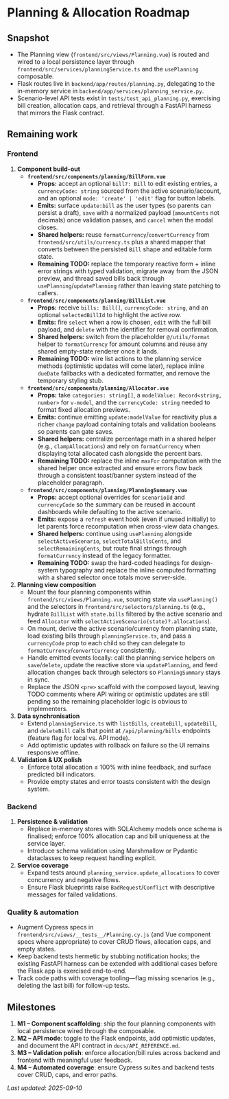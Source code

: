 # Planning & Allocation Roadmap

## Snapshot

- The Planning view (`frontend/src/views/Planning.vue`) is routed and wired to a local persistence layer through `frontend/src/services/planningService.ts` and the `usePlanning` composable.
- Flask routes live in `backend/app/routes/planning.py`, delegating to the in-memory service in `backend/app/services/planning_service.py`.
- Scenario-level API tests exist in `tests/test_api_planning.py`, exercising bill creation, allocation caps, and retrieval through a FastAPI harness that mirrors the Flask contract.

## Remaining work

### Frontend

1. **Component build-out**
   - **`frontend/src/components/planning/BillForm.vue`**
     - **Props:** accept an optional `bill?: Bill` to edit existing entries, a `currencyCode: string` sourced from the active scenario/account, and an optional `mode: 'create' | 'edit'` flag for button labels.
     - **Emits:** surface `update:bill` as the user types (so parents can persist a draft), `save` with a normalized payload (`amountCents` not decimals) once validation passes, and `cancel` when the modal closes.
     - **Shared helpers:** reuse `formatCurrency`/`convertCurrency` from `frontend/src/utils/currency.ts` plus a shared mapper that converts between the persisted `Bill` shape and editable form state.
     - **Remaining TODO:** replace the temporary reactive form + inline error strings with typed validation, migrate away from the JSON preview, and thread saved bills back through `usePlanning`/`updatePlanning` rather than leaving state patching to callers.
   - **`frontend/src/components/planning/BillList.vue`**
     - **Props:** receive `bills: Bill[]`, `currencyCode: string`, and an optional `selectedBillId` to highlight the active row.
     - **Emits:** fire `select` when a row is chosen, `edit` with the full bill payload, and `delete` with the identifier for removal confirmation.
     - **Shared helpers:** switch from the placeholder `@/utils/format` helper to `formatCurrency` for amount columns and reuse any shared empty-state renderer once it lands.
     - **Remaining TODO:** wire list actions to the planning service methods (optimistic updates will come later), replace inline `dueDate` fallbacks with a dedicated formatter, and remove the temporary styling stub.
   - **`frontend/src/components/planning/Allocator.vue`**
     - **Props:** take `categories: string[]`, a `modelValue: Record<string, number>` for `v-model`, and the `currencyCode: string` needed to format fixed allocation previews.
     - **Emits:** continue emitting `update:modelValue` for reactivity plus a richer `change` payload containing totals and validation booleans so parents can gate saves.
     - **Shared helpers:** centralize percentage math in a shared helper (e.g., `clampAllocations`) and rely on `formatCurrency` when displaying total allocated cash alongside the percent bars.
     - **Remaining TODO:** replace the inline `maxFor` computation with the shared helper once extracted and ensure errors flow back through a consistent toast/banner system instead of the placeholder paragraph.
   - **`frontend/src/components/planning/PlanningSummary.vue`**
     - **Props:** accept optional overrides for `scenarioId` and `currencyCode` so the summary can be reused in account dashboards while defaulting to the active scenario.
     - **Emits:** expose a `refresh` event hook (even if unused initially) to let parents force recomputation when cross-view data changes.
     - **Shared helpers:** continue using `usePlanning` alongside `selectActiveScenario`, `selectTotalBillsCents`, and `selectRemainingCents`, but route final strings through `formatCurrency` instead of the legacy formatter.
     - **Remaining TODO:** swap the hard-coded headings for design-system typography and replace the inline computed formatting with a shared selector once totals move server-side.
2. **Planning view composition**
   - Mount the four planning components within `frontend/src/views/Planning.vue`, sourcing state via `usePlanning()` and the selectors in `frontend/src/selectors/planning.ts` (e.g., hydrate `BillList` with `state.bills` filtered by the active scenario and feed `Allocator` with `selectActiveScenario(state)?.allocations`).
   - On mount, derive the active scenario/currency from planning state, load existing bills through `planningService.ts`, and pass a `currencyCode` prop to each child so they can delegate to `formatCurrency`/`convertCurrency` consistently.
   - Handle emitted events locally: call the planning service helpers on `save`/`delete`, update the reactive store via `updatePlanning`, and feed allocation changes back through selectors so `PlanningSummary` stays in sync.
   - Replace the JSON `<pre>` scaffold with the composed layout, leaving TODO comments where API wiring or optimistic updates are still pending so the remaining placeholder logic is obvious to implementers.
3. **Data synchronisation**
   - Extend `planningService.ts` with `listBills`, `createBill`, `updateBill`, and `deleteBill` calls that point at `/api/planning/bills` endpoints (feature flag for local vs. API mode).
   - Add optimistic updates with rollback on failure so the UI remains responsive offline.
4. **Validation & UX polish**
   - Enforce total allocation ≤ 100% with inline feedback, and surface predicted bill indicators.
   - Provide empty states and error toasts consistent with the design system.

### Backend

1. **Persistence & validation**
   - Replace in-memory stores with SQLAlchemy models once schema is finalised; enforce 100% allocation cap and bill uniqueness at the service layer.
   - Introduce schema validation using Marshmallow or Pydantic dataclasses to keep request handling explicit.
2. **Service coverage**
   - Expand tests around `planning_service.update_allocations` to cover concurrency and negative flows.
   - Ensure Flask blueprints raise `BadRequest`/`Conflict` with descriptive messages for failed validations.

### Quality & automation

- Augment Cypress specs in `frontend/src/views/__tests__/Planning.cy.js` (and Vue component specs where appropriate) to cover CRUD flows, allocation caps, and empty states.
- Keep backend tests hermetic by stubbing notification hooks; the existing FastAPI harness can be extended with additional cases before the Flask app is exercised end-to-end.
- Track code paths with coverage tooling—flag missing scenarios (e.g., deleting the last bill) for follow-up tests.

## Milestones

1. **M1 – Component scaffolding**: ship the four planning components with local persistence wired through the composable.
2. **M2 – API mode**: toggle to the Flask endpoints, add optimistic updates, and document the API contract in `docs/API_REFERENCE.md`.
3. **M3 – Validation polish**: enforce allocation/bill rules across backend and frontend with meaningful user feedback.
4. **M4 – Automated coverage**: ensure Cypress suites and backend tests cover CRUD, caps, and error paths.

_Last updated: 2025-09-10_
